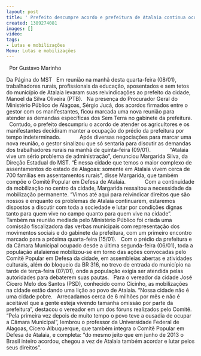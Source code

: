 ```yaml
---
layout: post
title: ' Prefeito descumpre acordo e prefeitura de Atalaia continua ocupada'
created: 1389274081
images: []
video: 
tags:
- Lutas e mobilizações
Menu: Lutas e mobilizações
---
```



 
Por Gustavo Marinho

Da Página do MST
 
Em reunião na manhã desta quarta-feira (08/01), trabalhadores rurais, profissionais da educação, aposentados e sem tetos do município de Atalaia levaram suas reivindicações ao prefeito da cidade, Manoel da Silva Oliveira (PTB).
 
Na presença do Procurador Geral do Ministério Público de Alagoas, Sérgio Jucá, dos acordos firmados entre o gestor com os manifestantes, ficou marcada uma nova reunião para atender as demandas específicas dos Sem Terra no gabinete da prefeitura.
 
Contudo, o prefeito descumpriu o acordo de atender os agricultores e os manifestantes decidiram manter a ocupação do prédio da prefeitura por tempo indeterminado.
           
Após diversas negociações para marcar uma nova reunião, o gestor sinalizou que só sentaria para discutir as demandas dos trabalhadores rurais na manhã de quinta-feira (09/01).
           
“Atalaia vive um sério problema de administração”, denunciou Margarida Silva, da Direção Estadual do MST. “É nessa cidade que temos o maior complexo de assentamentos do estado de Alagoas: somente em Atalaia vivem cerca de 700 famílias em assentamentos rurais”, disse Margarida, que também compõe o Comitê Popular em Defesa de Atalaia.
           
Com a continuidade da mobilização no centro da cidade, Margarida ressaltou a necessidade da mobilização permanente. “Vimos até aqui para reivindicar direitos que são nossos e enquanto os problemas de Atalaia continuarem, estaremos dispostos a discutir com toda a sociedade e lutar por condições dignas tanto para quem vive no campo quanto para quem vive na cidade”.
           
Também na reunião mediada pelo Ministério Público foi criada uma comissão fiscalizadora das verbas municipais com representação dos movimentos sociais e do gabinete da prefeitura, com um primeiro encontro marcado para a próxima quarta-feira (15/01).
 
Com o prédio da prefeitura e da Câmara Municipal ocupado desde a última segunda-feira (06/01), toda a população atalaiense mobilizou-se em torno das ações convocadas pelo Comitê Popular em Defesa da cidade, em assembleias abertas e atividades culturais, além do bloqueio da BR 316, no trevo de entrada do município na tarde de terça-feira (07/01), onde a população exigia ser atendida pelas autoridades para debaterem suas pautas.
 
Para o vereador da cidade José Cícero Melo dos Santos (PSD), conhecido como Cicinho, as mobilizações na cidade estão dando uma lição ao povo de Atalaia. “Nossa cidade não é uma cidade pobre.
 
Arrecadamos cerca de 6 milhões por mês e não é aceitável que a gente esteja vivendo tamanha omissão por parte da prefeitura”, destacou o vereador em um dos fóruns realizados pelo Comitê.
 
“Pela primeira vez depois de muito tempo o povo teve a ousadia de ocupar a Câmara Municipal”, lembrou o professor da Universidade Federal de Alagoas, Cícero Albuquerque, que também integra o Comitê Popular em Defesa de Atalaia, e completa: “do mesmo jeito que em junho de 2013 o Brasil inteiro acordou, chegou a vez de Atalaia também acordar e lutar pelos seus direitos”.
 
